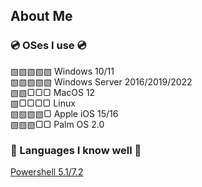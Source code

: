 ## About Me
### 💿 OSes I use 💿
▧▧▧▧▧ Windows 10/11 <br />
▧▧▧▧▧ Windows Server 2016/2019/2022 <br />
▧▧▢▢▢ MacOS 12 <br />
▧▢▢▢▢ Linux <br />
▧▧▧▧▢ Apple iOS 15/16 <br /> 
▧▧▧▢▢ Palm OS 2.0 

### 💬 Languages I know well 💬
[Powershell 5.1/7.2](https://github.com/IZZY1996/IZZY1996/blob/main/Microsoft.Powershell_profile.ps1)
